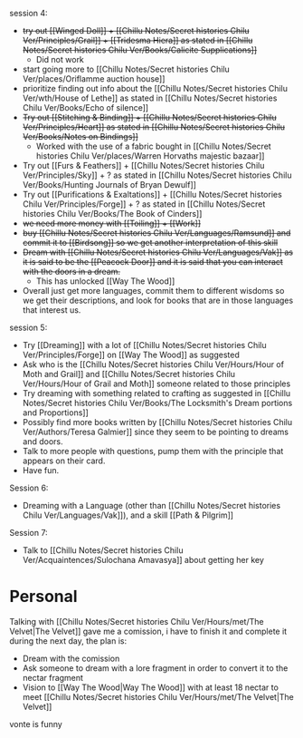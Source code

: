 session 4:
- ~~try out [[Winged Doll]] + [[Chillu Notes/Secret histories Chilu Ver/Principles/Grail]] + [[Tridesma Hiera]] as stated in [[Chillu Notes/Secret histories Chilu Ver/Books/Calicite Supplications]]~~
	- Did not work
- start going more to [[Chillu Notes/Secret histories Chilu Ver/places/Oriflamme auction house]]
- prioritize finding out info about the [[Chillu Notes/Secret histories Chilu Ver/wth/House of Lethe]] as stated in [[Chillu Notes/Secret histories Chilu Ver/Books/Echo of silence]]
- ~~Try out [[Stitching & Binding]] + [[Chillu Notes/Secret histories Chilu Ver/Principles/Heart]] as stated in [[Chillu Notes/Secret histories Chilu Ver/Books/Notes on Bindings]]~~
	- Worked with the use of a fabric bought in [[Chillu Notes/Secret histories Chilu Ver/places/Warren Horvaths majestic bazaar]]
- Try out [[Furs & Feathers]] + [[Chillu Notes/Secret histories Chilu Ver/Principles/Sky]] + ? as stated in [[Chillu Notes/Secret histories Chilu Ver/Books/Hunting Journals of Bryan Dewulf]]
- Try out [[Purifications & Exaltations]] + [[Chillu Notes/Secret histories Chilu Ver/Principles/Forge]] + ? as stated in [[Chillu Notes/Secret histories Chilu Ver/Books/The Book of Cinders]]
- ~~we need more money with [[Toiling]] + [[Work]]~~
- ~~buy [[Chillu Notes/Secret histories Chilu Ver/Languages/Ramsund]] and commit it to [[Birdsong]] so we get another interpretation of this skill~~
- ~~Dream with [[Chillu Notes/Secret histories Chilu Ver/Languages/Vak]] as it is said to be the [[Peacock Door]] and it is said that you can interact with the doors in a dream.~~
	- This has unlocked [[Way The Wood]]
- Overall just get more languages, commit them to different wisdoms so we get their descriptions, and look for books that are in those languages that interest us.

session 5:
- Try [[Dreaming]] with a lot of [[Chillu Notes/Secret histories Chilu Ver/Principles/Forge]] on [[Way The Wood]] as suggested 
- Ask who is the [[Chillu Notes/Secret histories Chilu Ver/Hours/Hour of Moth and Grail]] and [[Chillu Notes/Secret histories Chilu Ver/Hours/Hour of Grail and Moth]] someone related to those principles
- Try dreaming with something related to crafting as suggested in [[Chillu Notes/Secret histories Chilu Ver/Books/The Locksmith's Dream portions and Proportions]] 
- Possibly find more books written by [[Chillu Notes/Secret histories Chilu Ver/Authors/Teresa Galmier]] since they seem to be pointing to dreams and doors.
- Talk to more people with questions, pump them with the principle that appears on their card.
- Have fun.

Session 6:
- Dreaming with a Language (other than [[Chillu Notes/Secret histories Chilu Ver/Languages/Vak]]), and a skill [[Path & Pilgrim]]

Session 7:
- Talk to [[Chillu Notes/Secret histories Chilu Ver/Acquaintences/Sulochana Amavasya]] about getting her key

# Personal

Talking with [[Chillu Notes/Secret histories Chilu Ver/Hours/met/The Velvet|The Velvet]] gave me a comission, i have to finish it and complete it during the next day, the plan is:
- Dream with the comission
- Ask someone to dream with a lore fragment in order to convert it to the nectar fragment 
- Vision to [[Way The Wood|Way The Wood]] with at least 18 nectar to meet [[Chillu Notes/Secret histories Chilu Ver/Hours/met/The Velvet|The Velvet]]

vonte is funny